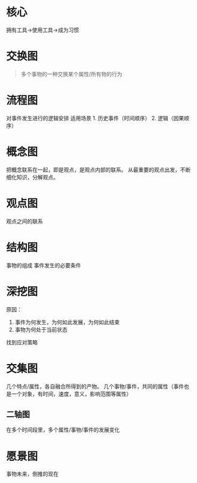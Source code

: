 # 核心
拥有工具→使用工具→成为习惯
# 交换图
> 多个事物的一种交换某个属性/所有物的行为

# 流程图
对事件发生进行的逻辑安排
适用场景
	1. 历史事件（时间顺序）
	2. 逻辑（因果顺序）
# 概念图
把概念联系在一起，即是观点，是观点内部的联系。
从最重要的观点出发，不断细化知识，分解观点。
# 观点图
观点之间的联系
# 结构图
事物的组成
事件发生的必要条件
# 深挖图
原因：
1. 事件为何发生，为何如此发展，为何如此结束
2. 事物为何处于当前状态


找到应对策略
# 交集图
几个特点/属性，各自融合所得到的产物。
几个事物/事件，共同的属性（事件也是一个对象，有时间，速度，意义，影响范围等属性）
## 二轴图
在多个时间段里，多个属性/事物/事件的发展变化
# 愿景图
事物未来，倒推的现在
